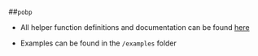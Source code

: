 ##`pobp`
- All helper function definitions and documentation can be found [here](http://iklsr.github.com/pobp)

- Examples can be found in the `/examples` folder
